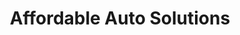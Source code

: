 ---
title: "Affordable Auto Solutions"
url: /coal-township/affordable-auto-solutions/
shop: Autowerkstatt
---